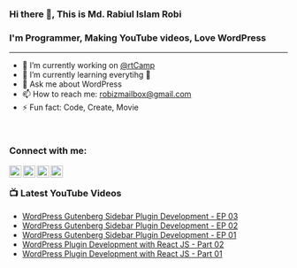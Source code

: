 ### Hi there 👋, This is Md. Rabiul Islam Robi

### I'm Programmer, Making YouTube videos, Love WordPress
---
- 🔭 I’m currently working on [@rtCamp](https://rtcamp.com/)
- 🌱 I’m currently learning everytihg 🤣
- 💬 Ask me about WordPress
- 📫 How to reach me: robizmailbox@gmail.com
- ⚡ Fun fact: Code, Create, Movie

<br />

### Connect with me:

[<img align="left" alt="robizshow | YouTube" width="22px" src="https://cdn.jsdelivr.net/npm/simple-icons@v3/icons/youtube.svg" />](https://www.youtube.com/robizshow)
[<img align="left" alt="robicse11127 | Twitter" width="22px" src="https://cdn.jsdelivr.net/npm/simple-icons@v3/icons/twitter.svg" />](https://twitter.com/robicse11127)
[<img align="left" alt="rabiulislamrobi | LinkedIn" width="22px" src="https://cdn.jsdelivr.net/npm/simple-icons@v3/icons/linkedin.svg" />](https://www.linkedin.com/in/rabiulislamrobi/)
[<img align="left" alt="robizstory | Facebook" width="22px" src="https://cdn.jsdelivr.net/npm/simple-icons@v3/icons/facebook.svg" />](https://www.facebook.com/robizstory)

<br />

### 📺 Latest YouTube Videos
<!-- YOUTUBE:START -->
- [WordPress Gutenberg Sidebar Plugin Development - EP 03](https://www.youtube.com/watch?v=YX51-tN-DG0)
- [WordPress Gutenberg Sidebar Plugin Development - EP 02](https://www.youtube.com/watch?v=P1q61STFqaE)
- [WordPress Gutenberg Sidebar Plugin Development - EP 01](https://www.youtube.com/watch?v=JB4tUlWLLgQ)
- [WordPress Plugin Development with React JS - Part 02](https://www.youtube.com/watch?v=k2W5W_I4_H4)
- [WordPress Plugin Development with React JS - Part 01](https://www.youtube.com/watch?v=XMJrdhvW4vs)
<!-- YOUTUBE:END -->

